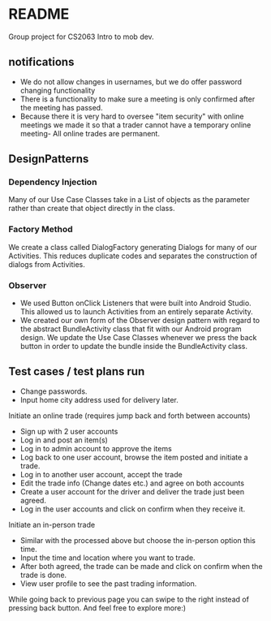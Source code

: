 # README
Group project for CS2063 Intro to mob dev.


## notifications
* We do not allow changes in usernames, but we do offer password changing functionality
* There is a functionality to make sure a meeting is only confirmed after the meeting has passed.
* Because there it is very hard to oversee "item security" with online meetings we made it so that a
trader cannot have a temporary online meeting- All online trades are permanent.

## DesignPatterns
### Dependency Injection
Many of our Use Case Classes take in a List of objects as the parameter 
rather than create that object directly in the class.
### Factory Method
We create a class called DialogFactory generating Dialogs for many of our Activities.
This reduces duplicate codes and separates the construction of dialogs from Activities.
### Observer 
* We used Button onClick Listeners that were built into Android Studio. This allowed us to
launch Activities from an entirely separate Activity.
* We created our own form of the Observer design pattern with regard to the abstract 
BundleActivity class that fit with our Android program design. We update the Use Case Classes
whenever we press the back button in order to update the bundle inside the BundleActivity class.



## Test cases / test plans run
- Change passwords.
- Input home city address used for delivery later.

Initiate an online trade (requires jump back and forth between accounts)
- Sign up with 2 user accounts
- Log in and post an item(s)
- Log in to admin account to approve the items
- Log back to one user account, browse the item posted and initiate a trade.
- Log in to another user account, accept the trade
- Edit the trade info (Change dates etc.) and agree on both accounts
- Create a user account for the driver and deliver the trade just been agreed.
- Log in the user accounts and click on confirm when they receive it.

Initiate an in-person trade
- Similar with the processed above but choose the in-person option this time.
- Input the time and location where you want to trade.
- After both agreed, the trade can be made and click on confirm when the trade is done.
- View user profile to see the past trading information.

While going back to previous page you can swipe to the right instead of pressing back button.
And feel free to explore more:) 



